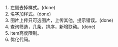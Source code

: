 1. 左侧去掉样式。(done)
2. 名字加样式。(done)
3. 图片上传只可选图片，上传其他，提示错误。(done)
4. 查询筛选，几条，排序，新增联动。(done)
5. item高度限制。
6. 优化代码。
